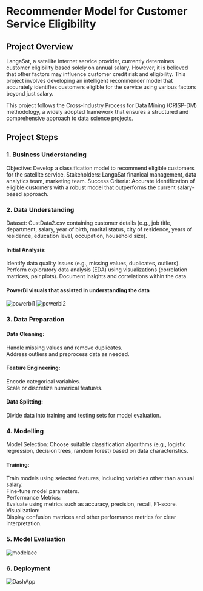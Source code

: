 # Recommender Model for Customer Service Eligibility
## Project Overview
LangaSat, a satellite internet service provider, currently determines customer eligibility based solely on annual salary. However, it is believed that other factors may influence customer credit risk and eligibility.
This project involves developing an intelligent recommender model that accurately identifies customers eligible for the service using various factors beyond just salary.

This project follows the Cross-Industry Process for Data Mining (CRISP-DM) methodology, a widely adopted framework that ensures a structured and comprehensive approach to data science projects.

## Project Steps
### 1. Business Understanding
Objective: Develop a classification model to recommend eligible customers for the satellite service.
Stakeholders: LangaSat finanical management, data analytics team, marketing team.
Success Criteria: Accurate identification of eligible customers with a robust model that outperforms the current salary-based approach.

### 2. Data Understanding
Dataset: CustData2.csv containing customer details (e.g., job title, department, salary, year of birth, marital status, city of residence, years of residence, education level, occupation, household size).
#### Initial Analysis:
Identify data quality issues (e.g., missing values, duplicates, outliers).
Perform exploratory data analysis (EDA) using visualizations (correlation matrices, pair plots).
Document insights and correlations within the data.
#### PowerBi visuals that assisted in understanding the data
![powerbi1](https://github.com/user-attachments/assets/8444b4bf-6b02-43a4-ab69-9b2ff0922e74)
![powerbi2](https://github.com/user-attachments/assets/83b4e979-b39f-404c-b86d-f037c4de6eaa)
### 3. Data Preparation
#### Data Cleaning:
Handle missing values and remove duplicates. <br>
Address outliers and preprocess data as needed. <br>
#### Feature Engineering:
Encode categorical variables.<br>
Scale or discretize numerical features.<br>
#### Data Splitting:
Divide data into training and testing sets for model evaluation.<br>
### 4. Modelling
Model Selection:
Choose suitable classification algorithms (e.g., logistic regression, decision trees, random forest) based on data characteristics.<br>
#### Training:<br>
Train models using selected features, including variables other than annual salary.<br>
Fine-tune model parameters.<br>
Performance Metrics:<br>
Evaluate using metrics such as accuracy, precision, recall, F1-score.<br>
Visualization: <br>
Display confusion matrices and other performance metrics for clear interpretation. <br>
### 5. Model Evaluation
![modelacc](https://github.com/user-attachments/assets/56907df2-e22a-41fc-bc4f-33840b4e5696)
### 6. Deployment
![DashApp](https://github.com/user-attachments/assets/3d135744-dee6-46b0-bd7a-b7ae2ebee7eb)
